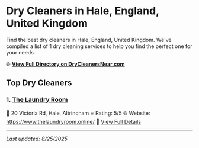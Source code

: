 # Dry Cleaners in Hale, England, United Kingdom

Find the best dry cleaners in Hale, England, United Kingdom. We've compiled a list of 1 dry cleaning services to help you find the perfect one for your needs.

🌐 **[View Full Directory on DryCleanersNear.com](https://drycleanersnear.com/city/United%20Kingdom/England/Hale)**

## Top Dry Cleaners

### 1. [The Laundry Room](https://drycleanersnear.com/dryCleaner/6896abd086a2a96145ad4f1e/the-laundry-room)
📍 20 Victoria Rd, Hale, Altrincham
⭐ Rating: 5/5
🌐 Website: https://www.thelaundryroom.online/
🔗 [View Full Details](https://drycleanersnear.com/dryCleaner/6896abd086a2a96145ad4f1e/the-laundry-room)


---

*Last updated: 8/25/2025*
